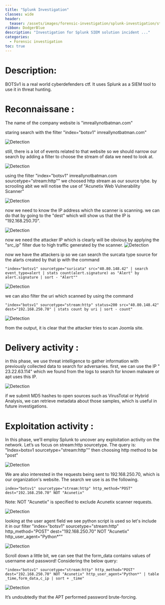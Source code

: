 ```yaml
---
title: "Splunk Investigation"
classes: wide
header:
  teaser: /assets/images/forensic-investigation/splunk-investigation/stream_filter.png
ribbon: DodgerBlue
description: "Investigation for Splunk SIEM solution incident ..."
categories:
  - Forensic investigation
toc: true
---
```


# Description:
BOTSv1 is a real world cyberdefenders ctf.
It uses Splunk as a SIEM tool to use it in threat hunting.

# Reconnaissane :
The name of the company website is "imreallynotbatman.com"

staring search with the filter "index="botsv1" imreallynotbatman.com"

![Detection](/assets/images/forensic-investigation/splunk-investigation/startingdilter.png)


still, there is a lot of events related to that website so we should 
narrow our search by adding a filter to choose the stream of data we need to 
look at.

![Detection](/assets/images/forensic-investigation/splunk-investigation/stream_filter.png)


using the filter "index="botsv1" imreallynotbatman.com sourcetype="stream:http""
we choosed http stream as our source tybe.
by scrooling abit we will notise the use of "Acunetix Web Vulnerability Scanner"

![Detection](/assets/images/forensic-investigation/splunk-investigation/acunetix_scanner.png)


now we need to know the IP address which the scanner is scanning.
we can do that by going to the "dest" which will show us that the IP is
"192.168.250.70".

![Detection](/assets/images/forensic-investigation/splunk-investigation/destresult.png)


now we need the attacker IP which is clearly will be obvious by applying the "src_ip" filter
due to high traffic generated by the scanner.
![Detection](/assets/images/forensic-investigation/splunk-investigation/attackerip.png)


now we have the attackers ip so we can search the surcata type source for the alarts created by that ip with the command 

	"index="botsv1" sourcetype="suricata" src="40.80.148.42" | search event_type=alert | stats count(alert.signature) as "Alert" by alert.signature | sort - "Alert""

![Detection](/assets/images/forensic-investigation/splunk-investigation/surataalarts.png)


we can also filter the uri which scanned by using the command 
	
	"index="botsv1" sourcetype="stream:http" status=200 src="40.80.148.42" dest="192.168.250.70" | stats count by uri | sort - count"

![Detection](/assets/images/forensic-investigation/splunk-investigation/uri.png)


from the output, it is clear that the attacker tries to scan Joomla site.

# Delivery activity :
in this phase, we use threat intelligence to gather information with previously collected
data to search for adversaries.
first, we can use the IP " 23.22.63.114" which we found from the logs to search for known 
malware or apt uses this IP.

![Detection](/assets/images/forensic-investigation/splunk-investigation/malwaresamples.png)


if we submit MD5 hashes to open sources such as VirusTotal or Hybrid Analysis, we can retrieve metadata about those samples, which is useful in future investigations.	

# Exploitation activity :
In this phase, we’ll employ Splunk to uncover any exploitation activity on the network. Let’s us focus on stream:http sourcetype. The query is:
"Index=botsv1 sourcetype="stream:http""
then choosing http method to be "post"

	
![Detection](/assets/images/forensic-investigation/splunk-investigation/postmethod.png)

We are also interested in the requests being sent to 192.168.250.70, which is our organization's website. The search we use is as the following.

	index="botsv1" sourcetype="stream:http" http_method="POST" dest="192.168.250.70" NOT "Acunetix"

Note: NOT "Acunetix" is specified to exclude Acunetix scanner requests.

	
![Detection](/assets/images/forensic-investigation/splunk-investigation/useragent.png)

looking at the user agent field we see python script is used
so let's include it in our filter
"index="botsv1" sourcetype="stream:http" http_method="POST" dest="192.168.250.70" NOT "Acunetix" http_user_agent="Python*""


![Detection](/assets/images/forensic-investigation/splunk-investigation/login.png)

Scroll down a little bit, we can see that the form_data contains values of username and password!
Considering the below query:
	
	"index="botsv1" sourcetype="stream:http" http_method="POST" dest="192.168.250.70" NOT "Acunetix" http_user_agent="Python*" | table _time,form_data,c_ip | sort + _time"

![Detection](/assets/images/forensic-investigation/splunk-investigation/bruteforce.png)

It’s undoubtedly that the APT performed password brute-forcing.

 
